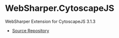 # WebSharper.CytoscapeJS

WebSharper Extension for CytoscapeJS 3.1.3

* [Source Repository](https://github.com/intellifactory/websharper.cytoscapejs)
